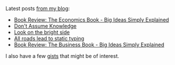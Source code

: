 Latest posts [from my blog](https://blog.kartones.net/):

<!--START_SECTION:blogposts-->
* [Book Review: The Economics Book - Big Ideas Simply Explained](https:&#x2F;&#x2F;blog.kartones.net&#x2F;post&#x2F;book-review-the-economics-book&#x2F;)
* [Don&#39;t Assume Knowledge](https:&#x2F;&#x2F;blog.kartones.net&#x2F;post&#x2F;dont-assume-knowledge&#x2F;)
* [Look on the bright side](https:&#x2F;&#x2F;blog.kartones.net&#x2F;post&#x2F;look-on-the-bright-side&#x2F;)
* [All roads lead to static typing](https:&#x2F;&#x2F;blog.kartones.net&#x2F;post&#x2F;all-roads-lead-to-static-typing&#x2F;)
* [Book Review: The Business Book - Big Ideas Simply Explained](https:&#x2F;&#x2F;blog.kartones.net&#x2F;post&#x2F;book-review-the-business-book&#x2F;)
<!--END_SECTION:blogposts-->



I also have a few [gists](https://gist.github.com/Kartones?direction=desc&sort=updated) that might be of interest.
